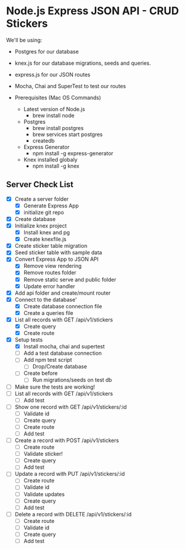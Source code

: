 # Node.js Express JSON API - CRUD Stickers

We'll be using:
* Postgres for our database
* knex.js for our database migrations, seeds and queries.
* express.js for our JSON routes
* Mocha, Chai and SuperTest to test our routes

* Prerequisites (Mac OS Commands)
  * Latest version of Node.js
    * brew install node
  * Postgres
    * brew install postgres
    * brew services start postgres
    * createdb
  * Express Generator
    * npm install -g express-generator
  * Knex installed globaly
    * npm install -g knex

## Server Check List
* [x] Create a server folder
  * [x] Generate Express App
  * [x] initialize git repo
* [x] Create database
* [x] Initialize knex project
  * [x] Install knex and pg
  * [x] Create knexfile.js
* [x] Create sticker table migration
* [x] Seed sticker table with sample data
* [x] Convert Express App to JSON API
  * [x] Remove view rendering
  * [x] Remove routes folder
  * [x] Remove static serve and public folder
  * [x] Update error handler
* [x] Add api folder and create/mount router
* [x] Connect to the database'
  * [x] Create database connection file
  * [x] Create a queries file
* [x] List all records with GET /api/v1/stickers
  * [x] Create query
  * [x] Create route
* [x] Setup tests
  * [x] Install mocha, chai and supertest
  * [ ] Add a test database connection
  * [ ] Add npm test script
    * [ ] Drop/Create database
  * [ ] Create before
    * [ ] Run migrations/seeds on test db
* [ ] Make sure the tests are working!
* [ ] List all records with GET /api/v1/stickers
    * [ ] Add test
* [ ] Show one record with GET /api/v1/stickers/:id
  * [ ] Validate id
  * [ ] Create query
  * [ ] Create route
  * [ ] Add test
* [ ] Create a record with POST /api/v1/stickers
  * [ ] Create route
  * [ ] Validate sticker!
  * [ ] Create query
  * [ ] Add test
* [ ] Update a record with PUT /api/v1/stickers/:id
  * [ ] Create route
  * [ ] Validate id
  * [ ] Validate updates
  * [ ] Create query
  * [ ] Add test
* [ ] Delete a record with DELETE /api/v1/stickers/:id
  * [ ] Create route
  * [ ] Validate id
  * [ ] Create query
  * [ ] Add test
